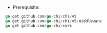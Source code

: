 * Prerequisite:
```go
go get github.com/go-chi/chi/v5
go get github.com/go-chi/chi/v5/middleware
go get github.com/go-chi/cors
```